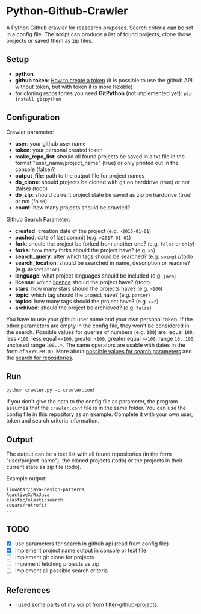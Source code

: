 # Python-Github-Crawler
A Python Github crawler for reasearch pruposes. Search criteria can be set in a config file. The script can produce a list of found projects, clone those projects or saved them as zip files.

## Setup
- **python**
- **github token**: [How to create a token](https://help.github.com/articles/creating-a-personal-access-token-for-the-command-line/) (it is possible to use the github API without token, but with token it is more flexible)
- for cloning repositories you need **GitPython** (not implemented yet): `pip install gitpython`

## Configuration
Crawler parameter:
- **user**: your github user name
- **token**: your personal created token
- **make_repo_list**: should all found projects be saved in a txt file in the format "user_name/project_name" (true) or only printed out in the console (false)?
- **output_file**: path to the output file for project names
- **do_clone**: should projects be cloned with git on harddrive (true) or not (false) (todo)
- **do_zip**: should current project state be saved as zip on harddrive (true) or not (false)
- **count**: how many projects should be crawled?

Github Search Parameter:
- **created**: creation date of the project (e.g. `>2015-01-01`)
- **pushed**: date of last commit (e.g. `>2017-01-01`)
- **fork**: should the project be forked from another one? (e.g. `false` or `only`)
- **forks**: how many forks should the project have? (e.g. `>5`)
- **search_query**: after which tags should be searched? (e.g. `swing`) //todo
- **search_location**: should be searched in name, description or readme? (e.g. `description`)
- **language**: what project languages should be included (e.g. `java`)
- **license**: which [licence](https://help.github.com/articles/licensing-a-repository/) should the project have? //todo
- **stars**: how many stars should the projects have?  (e.g. `>100`)
- **topic**: which tag should the project have?  (e.g. `parser`)
- **topics**: how many tags should the project have?  (e.g. `>=2`)
- **archived**: should the project be archieved?  (e.g. `false`)

You have to use your github user name and your own personal token. If the other parameters are empty in the config file, they won't be considered in the search. Possible values for queries of numbers (e.g. `100`) are: equal `100`, less `<100`, less equal `<=100`, greater `>100`, greater equal `>=100`, range `10..100`, unclosed range `100..*`. The same operators are usable with dates in the form of `YYYY-MM-DD`.
More about [possible values for search parameters](https://help.github.com/articles/searching-repositories/) and the [search for repositories](https://developer.github.com/v3/search/#search-repositories).

## Run
`python crawler.py -c crawler.conf`

If you don't give the path to the config file as parameter, the program assumes that the `crawler.conf` file is in the same folder. You can use the config file in this repository as an example. Complete it with your own user, token and search criteria information.

## Output
The output can be a text list with all found repositories (in the form "user/project-name"), the cloned projects (todo) or the projects in their current state as zip file (todo).

Example output:
```
iluwatar/java-design-patterns
ReactiveX/RxJava
elastic/elasticsearch
square/retrofit
...
```

## TODO
- [x] use parameters for search in github api (read from config file)
- [x] implement project name output in console or text file
- [ ] implement git clone for projects
- [ ] impement fetching projects as zip
- [ ] implement all possible search criteria

## References
- I used some parts of my script from [filter-github-projects](https://github.com/xai/filter-github-projects).
